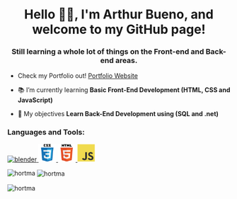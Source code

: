 <h1 align="center">Hello 👋😀, I'm Arthur Bueno, and welcome to my GitHub page!</h1>
<h3 align="center">Still learning a whole lot of things on the Front-end and Back-end areas.</h3>

- Check my Portfolio out! [Portfolio Website](https://hortma.github.io/MyPortfolio/)

- 📚 I’m currently learning **Basic Front-End Development (HTML, CSS and JavaScript)**

- 🎯 My objectives **Learn Back-End Development using (SQL and .net)**

<h3 align="left">Languages and Tools:</h3>
<p align="left"> <a href="https://www.blender.org/" target="_blank" rel="noreferrer"> <img src="https://download.blender.org/branding/community/blender_community_badge_white.svg" alt="blender" width="40" height="40"/> </a> <a href="https://www.w3schools.com/css/" target="_blank" rel="noreferrer"> <img src="https://raw.githubusercontent.com/devicons/devicon/master/icons/css3/css3-original-wordmark.svg" alt="css3" width="40" height="40"/> </a> <a href="https://www.w3.org/html/" target="_blank" rel="noreferrer"> <img src="https://raw.githubusercontent.com/devicons/devicon/master/icons/html5/html5-original-wordmark.svg" alt="html5" width="40" height="40"/> </a> <a href="https://developer.mozilla.org/en-US/docs/Web/JavaScript" target="_blank" rel="noreferrer"> <img src="https://raw.githubusercontent.com/devicons/devicon/master/icons/javascript/javascript-original.svg" alt="javascript" width="40" height="40"/> </a> </p>

<p><img align="left" src="https://github-readme-stats.vercel.app/api/top-langs?username=hortma&show_icons=true&locale=en&layout=compact" alt="hortma" /></p>

<p>&nbsp;<img align="center" src="https://github-readme-stats.vercel.app/api?username=hortma&show_icons=true&locale=en" alt="hortma" /></p>

<p><img align="center" src="https://github-readme-streak-stats.herokuapp.com/?user=hortma&" alt="hortma" /></p>
